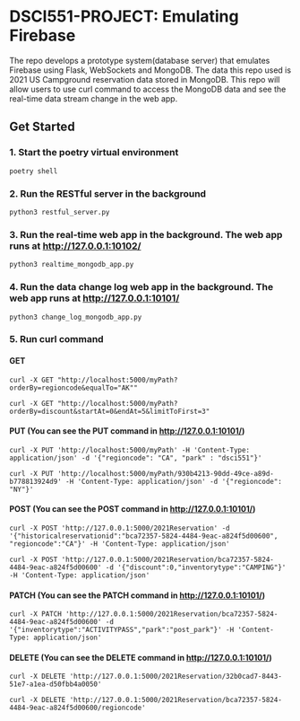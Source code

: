 # DSCI551-PROJECT: Emulating Firebase

The repo develops a prototype system(database server) that emulates Firebase using Flask, WebSockets and MongoDB. The data this repo used is 2021 US Campground reservation data stored in MongoDB. This repo will allow users to use curl command to access the MongoDB data and see the real-time data stream change in the web app.

## Get Started
### 1. Start the poetry virtual environment
```poetry shell```


### 2. Run the RESTful server in the background

```python3 restful_server.py```


### 3. Run the real-time web app in the background. The web app runs at http://127.0.0.1:10102/

```python3 realtime_mongodb_app.py```


### 4. Run the data change log web app in the background. The web app runs at http://127.0.0.1:10101/

```python3 change_log_mongodb_app.py```


### 5. Run curl command
#### GET
```curl -X GET "http://localhost:5000/myPath?orderBy=regioncode&equalTo="AK""```

```curl -X GET "http://localhost:5000/myPath?orderBy=discount&startAt=0&endAt=5&limitToFirst=3"```


#### PUT (You can see the PUT command in http://127.0.0.1:10101/)
```curl -X PUT 'http://localhost:5000/myPath' -H 'Content-Type: application/json' -d '{"regioncode": "CA", "park" : "dsci551"}'```

```curl -X PUT 'http://localhost:5000/myPath/930b4213-90dd-49ce-a89d-b778813924d9' -H 'Content-Type: application/json' -d '{"regioncode": "NY"}'```


#### POST (You can see the POST command in http://127.0.0.1:10101/)
```curl -X POST 'http://127.0.0.1:5000/2021Reservation' -d '{"historicalreservationid":"bca72357-5824-4484-9eac-a824f5d00600", "regioncode":"CA"}' -H 'Content-Type: application/json'```

```curl -X POST 'http://127.0.0.1:5000/2021Reservation/bca72357-5824-4484-9eac-a824f5d00600' -d '{"discount":0,"inventorytype":"CAMPING"}' -H 'Content-Type: application/json'```


#### PATCH (You can see the PATCH command in http://127.0.0.1:10101/)
```curl -X PATCH 'http://127.0.0.1:5000/2021Reservation/bca72357-5824-4484-9eac-a824f5d00600' -d '{"inventorytype":"ACTIVITYPASS","park":"post_park"}' -H 'Content-Type: application/json'```


#### DELETE (You can see the DELETE command in http://127.0.0.1:10101/)
```curl -X DELETE 'http://127.0.0.1:5000/2021Reservation/32b0cad7-8443-51e7-a1ea-d50fbb4a0050'```

```curl -X DELETE 'http://127.0.0.1:5000/2021Reservation/bca72357-5824-4484-9eac-a824f5d00600/regioncode'```

